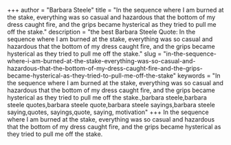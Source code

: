 +++
author = "Barbara Steele"
title = "In the sequence where I am burned at the stake, everything was so casual and hazardous that the bottom of my dress caught fire, and the grips became hysterical as they tried to pull me off the stake."
description = "the best Barbara Steele Quote: In the sequence where I am burned at the stake, everything was so casual and hazardous that the bottom of my dress caught fire, and the grips became hysterical as they tried to pull me off the stake."
slug = "in-the-sequence-where-i-am-burned-at-the-stake-everything-was-so-casual-and-hazardous-that-the-bottom-of-my-dress-caught-fire-and-the-grips-became-hysterical-as-they-tried-to-pull-me-off-the-stake"
keywords = "In the sequence where I am burned at the stake, everything was so casual and hazardous that the bottom of my dress caught fire, and the grips became hysterical as they tried to pull me off the stake.,barbara steele,barbara steele quotes,barbara steele quote,barbara steele sayings,barbara steele saying,quotes, sayings,quote, saying, motivation"
+++
In the sequence where I am burned at the stake, everything was so casual and hazardous that the bottom of my dress caught fire, and the grips became hysterical as they tried to pull me off the stake.
